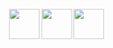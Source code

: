 <div align="center">
  <img width="55" src="https://raw.githubusercontent.com/gilbarbara/logos/master/logos/python.svg"/>
<img width="55" src="https://raw.githubusercontent.com/gilbarbara/logos/master/logos/openai.svg"/>
  <img width="55" src="https://raw.githubusercontent.com/gilbarbara/logos/master/logos/gemini.svg"/>
</div>
